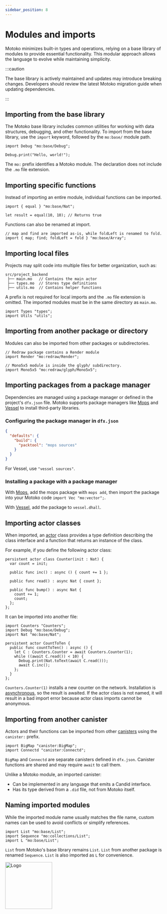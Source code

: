 ```yaml
---
sidebar_position: 8
---
```


# Modules and imports

Motoko minimizes built-in types and operations, relying on a base library of modules to provide essential functionality. This modular approach allows the language to evolve while maintaining simplicity.

:::caution

The base library is actively maintained and updates may introduce breaking changes. Developers should review the latest Motoko migration guide when updating dependencies.

:::

## Importing from the base library

The Motoko base library includes common utilities for working with data structures, debugging, and other functionality. To import from the base library, use the `import` keyword, followed by the `mo:base/` module path.

```motoko no-repl
import Debug "mo:base/Debug";

Debug.print("Hello, world!");
```

The `mo:` prefix identifies a Motoko module. The declaration does not include the `.mo` file extension.

## Importing specific functions

Instead of importing an entire module, individual functions can be imported.

```motoko no-repl
import { equal } "mo:base/Nat";

let result = equal(10, 10); // Returns true
```

Functions can also be renamed at import.

```motoko no-repl
// map and find are imported as-is, while foldLeft is renamed to fold.
import { map; find; foldLeft = fold } "mo:base/Array";
```


## Importing local files

Projects may split code into multiple files for better organization, such as:

```
src/project_backend
 ├── main.mo   // Contains the main actor
 ├── types.mo  // Stores type definitions
 ├── utils.mo  // Contains helper functions
```

A prefix is not required for local imports and the `.mo` file extension is omitted. The imported modules must be in the same directory as `main.mo`.

```motoko no-repl
import Types "types";
import Utils "utils";
```

## Importing from another package or directory

Modules can also be imported from other packages or subdirectories.

```motoko no-repl
// Redraw package contains a Render module
import Render "mo:redraw/Render";

// Mono5x5 module is inside the glyph/ subdirectory.
import Mono5x5 "mo:redraw/glyph/Mono5x5";
```

## Importing packages from a package manager

Dependencies are managed using a package manager or defined in the project's `dfx.json` file. Motoko supports package managers like [Mops](https://mops.one/) and [Vessel](https://github.com/dfinity/vessel) to install third-party libraries.

### Configuring the package manager in `dfx.json`

```json
{
  "defaults": {
    "build": {
      "packtool": "mops sources"
    }
  }
}
```

For Vessel, use `"vessel sources"`.

### Installing a package with a package manager

With [Mops](https://mops.one/), add the mops package with `mops add`, then import the package into your Motoko code `import Vec "mo:vector";`.

With [Vessel](https://github.com/dfinity/vessel), add the package to `vessel.dhall`.

## Importing actor classes

When imported, an [actor](https://internetcomputer.org/docs/motoko/fundamentals/actors-async) class provides a type definition describing the class interface and a function that returns an instance of the class.

For example, if you define the following actor class:

```motoko no-repl title="Counters.mo"
persistent actor class Counter(init : Nat) {
  var count = init;

  public func inc() : async () { count += 1 };

  public func read() : async Nat { count };

  public func bump() : async Nat {
    count += 1;
    count;
  };
};
```

It can be imported into another file:

```motoko no-repl
import Counters "Counters";
import Debug "mo:base/Debug";
import Nat "mo:base/Nat";

persistent actor CountToTen {
  public func countToTen() : async () {
    let C : Counters.Counter = await Counters.Counter(1);
    while ((await C.read()) < 10) {
      Debug.print(Nat.toText(await C.read()));
      await C.inc();
    };
  }
};
```

`Counters.Counter(1)` installs a new counter on the network. Installation is [asynchronous](https://internetcomputer.org/docs/motoko/fundamentals/actors-async#async--await), so the result is awaited.  If the actor class is not named, it will result in a bad import error because actor class imports cannot be anonymous.

## Importing from another canister

Actors and their functions can be imported from other [canisters](https://internetcomputer.org/docs/building-apps/essentials/canisters) using the `canister:` prefix.


```motoko no-repl
import BigMap "canister:BigMap";
import Connectd "canister:Connectd";
```

`BigMap` and `Connectd` are separate canisters defined in `dfx.json`. Canister functions are shared and may require `await` to call them.

Unlike a Motoko module, an imported canister:

- Can be implemented in any language that emits a Candid interface.
- Has its type derived from a `.did` file, not from Motoko itself.

## Naming imported modules

While the imported module name usually matches the file name, custom names can be used to avoid conflicts or simplify references.

```motoko no-repl
import List "mo:base/List";
import Sequence "mo:collections/List";
import L "mo:base/List";
```

`List` from Motoko's base library remains `List`. `List` from another package is renamed `Sequence`. `List` is also imported as `L` for convenience.

<img src="https://cdn-assets-eu.frontify.com/s3/frontify-enterprise-files-eu/eyJwYXRoIjoiZGZpbml0eVwvYWNjb3VudHNcLzAxXC80MDAwMzA0XC9wcm9qZWN0c1wvNFwvYXNzZXRzXC8zOFwvMTc2XC9jZGYwZTJlOTEyNDFlYzAzZTQ1YTVhZTc4OGQ0ZDk0MS0xNjA1MjIyMzU4LnBuZyJ9:dfinity:9Q2_9PEsbPqdJNAQ08DAwqOenwIo7A8_tCN4PSSWkAM?width=2400" alt="Logo" width="150" height="150" />